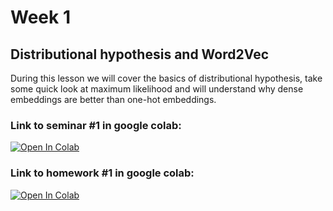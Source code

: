 # Week 1
## Distributional hypothesis and Word2Vec

During this lesson we will cover the basics of distributional hypothesis, take some quick look at maximum likelihood and will understand why dense embeddings are better than one-hot embeddings.
### Link to seminar #1 in google colab:
[![Open In Colab](https://colab.research.google.com/assets/colab-badge.svg)](https://colab.research.google.com/github/RepTrak/nlp-course/blob/develop/Week1/seminar_1.ipynb)

### Link to homework #1 in google colab:
[![Open In Colab](https://colab.research.google.com/assets/colab-badge.svg)](https://colab.research.google.com/github/RepTrak/nlp-course/blob/develop/Week1/homework_1.ipynb)
